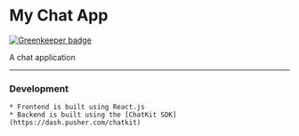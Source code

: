 # My Chat App

[![Greenkeeper badge](https://badges.greenkeeper.io/wmemorgan/mychat-app.svg)](https://greenkeeper.io/)

A chat application

---
### Development
    * Frontend is built using React.js
    * Backend is built using the [ChatKit SDK](https://dash.pusher.com/chatkit) 


